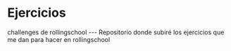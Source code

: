 # Ejercicios
challenges de rollingschool ---
Repositorio donde subiré los ejercicios que me dan para hacer en rollingschool
